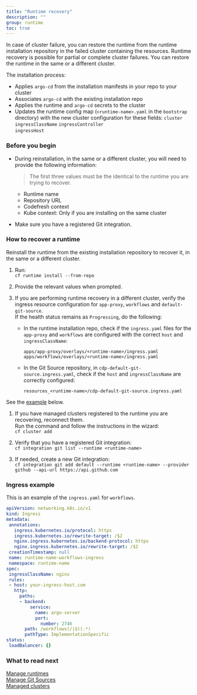 ```yaml
---
title: "Runtime recovery"
description: ""
group: runtime
toc: true
---
```


In case of cluster failure, you can restore the runtime from the runtime installation repository in the failed cluster containing the resources.
Runtime recovery is possible for partial or complete cluster failures. You can restore the runtime in the same or a different cluster.

The installation process:
* Applies `argo-cd` from the installation manifests in your repo to your cluster
* Associates `argo-cd` with the existing installation repo
* Applies the runtime and `argo-cd` secrets to the cluster
* Updates the runtime config map (`<runtime-name>.yaml` in the `bootstrap` directory) with the new cluster configuration for these fields:
  `cluster`  
  `ingressClassName`
  `ingressController`  
  `ingressHost` 

### Before you begin

* During reinstallation, in the same or a different cluster, you will need to provide the following information: 
  > The first three values must be the identical to the runtime you are trying to recover. 
  * Runtime name
  * Repository URL
  * Codefresh context
  * Kube context: Only if you are installing on the same cluster

* Make sure you have a registered Git integration.  


### How to recover a runtime
Reinstall the runtime from the existing installation repository to recover it, in the same or a different cluster.  


1. Run:  
  `cf runtime install --from-repo`
1. Provide the relevant values when prompted.
1. If you are performing runtime recovery in a different cluster, verify the ingress resource configuration for `app-proxy`, `workflows` and `default-git-source`.  
  If the health status remains as `Progressing`, do the following:
  
    * In the runtime installation repo, check if the `ingress.yaml` files for the `app-proxy` and `workflows` are configured with the correct `host` and `ingressClassName`:  

      `apps/app-proxy/overlays/<runtime-name>/ingress.yaml`  
      `apps/workflows/overlays/<runtime-name>/ingress.yaml`  

    * In the Git Source repository, in `cdp-default-git-source.ingress.yaml`, check if the `host` and `ingressClassName` are correctly configured: 

       `resources_<runtime-name>/cdp-default-git-source.ingress.yaml`  
    
  See the [example](#ingress-example) below. 

1. If you have managed clusters registered to the runtime you are recovering, reconnect them.  
  Run the command and follow the instructions in the wizard:  
  `cf cluster add`

1. Verify that you have a registered Git integration:  
  `cf integration git list --runtime <runtime-name>`  

1. If needed, create a new Git integration:  
  `cf integration git add default --runtime <runtime-name> --provider github --api-url https://api.github.com` 

    

### Ingress example
This is an example of the `ingress.yaml` for `workflows`.

 ```yaml
apiVersion: networking.k8s.io/v1
kind: Ingress
metadata:
  annotations:
    ingress.kubernetes.io/protocol: https
    ingress.kubernetes.io/rewrite-target: /$2
    nginx.ingress.kubernetes.io/backend-protocol: https
    nginx.ingress.kubernetes.io/rewrite-target: /$2
  creationTimestamp: null
  name: runtime-name-workflows-ingress
  namespace: runtime-name
spec:
  ingressClassName: nginx
  rules:
  - host: your-ingress-host.com
    http:
      paths:
      - backend:
          service:
            name: argo-server
            port:
              number: 2746
        path: /workflows(/|$)(.*)
        pathType: ImplementationSpecific
status:
  loadBalancer: {}
```

### What to read next
[Manage runtimes]({{site.baseurl}}/docs/runtime/monitor-manage-runtimes/)  
[Manage Git Sources]({{site.baseurl}}/docs/runtime/git-sources/)  
[Managed clusters]({{site.baseurl}}/docs/runtime/managed-cluster/)